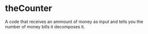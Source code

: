# theCounter
A code that receives an ammount of money as input and tells you the number of money bills it decomposes it.
